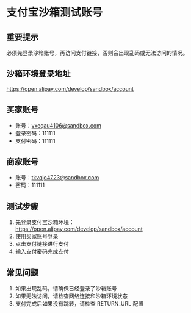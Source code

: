 # 支付宝沙箱测试账号

## 重要提示
必须先登录沙箱账号，再访问支付链接，否则会出现乱码或无法访问的情况。

## 沙箱环境登录地址
https://open.alipay.com/develop/sandbox/account

## 买家账号
- 账号：vxeqau4106@sandbox.com
- 登录密码：111111
- 支付密码：111111

## 商家账号
- 账号：tkvqjo4723@sandbox.com
- 密码：111111

## 测试步骤
1. 先登录支付宝沙箱环境：https://open.alipay.com/develop/sandbox/account
2. 使用买家账号登录
3. 点击支付链接进行支付
4. 输入支付密码完成支付

## 常见问题
1. 如果出现乱码，请确保已经登录了沙箱账号
2. 如果无法访问，请检查网络连接和沙箱环境状态
3. 支付完成后如果没有跳转，请检查 RETURN_URL 配置 